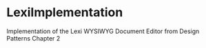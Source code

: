 # LexiImplementation
Implementation of the Lexi WYSIWYG Document Editor from Design Patterns Chapter 2

